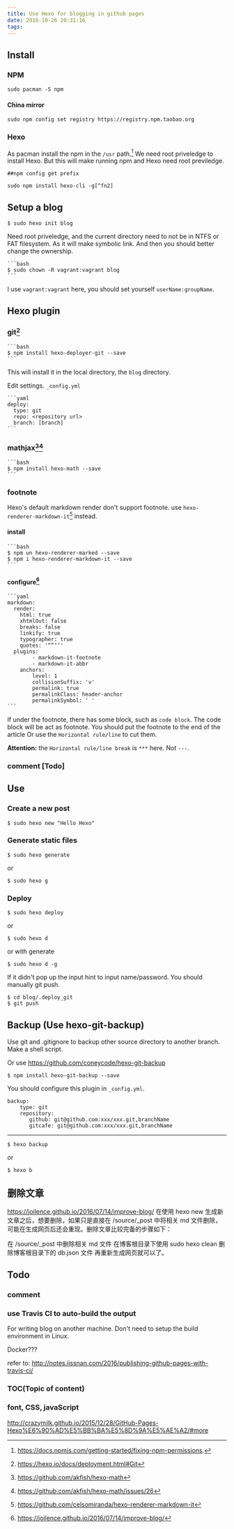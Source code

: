 ```yaml
---
title: Use Hexo for blogging in github pages
date: 2016-10-26 20:31:16
tags:
---
```


## Install

### NPM

    sudo pacman -S npm

#### China mirror

    sudo npm config set registry https://registry.npm.taobao.org


### Hexo

As pacman install the npm in the `/usr` path.[^fn1] We need root priveledge to install Hexo. But this will make running npm and Hexo need root previledge.


    ##npm config get prefix
  
    sudo npm install hexo-cli -g[^fn2]
     


## Setup a blog

    $ sudo hexo init blog

Need root priveledge, and the current directory need to not be in NTFS or FAT filesystem. As it will make symbolic link.  And then you should better change the ownership.

    ```bash
    $ sudo chown -R vagrant:vagrant blog
    ```

I use `vagrant:vagrant` here, you should set yourself `userName:groupName`.

## Hexo plugin
### git[^fn3]

    ```bash
    $ npm install hexo-deployer-git --save
    ```
    
    
This will install it in the local directory, the `blog` directory.

Edit settings. `_config.yml`

    ```yaml
    deploy:
      type: git
      repo: <repository url>
      branch: [branch]
    ```

### mathjax[^fn4][^fn5]

    ```bash
    $ npm install hexo-math --save
    ```

### footnote
Hexo's default markdown render don't support footnote. use `hexo-renderer-markdown-it`[^fn6] instead.


#### install

    ```bash
    $ npm un hexo-renderer-marked --save
    $ npm i hexo-renderer-markdown-it --save
    ```

#### configure[^fn7]

    ```yaml
    markdown:
      render:
        html: true
        xhtmlOut: false
        breaks: false
        linkify: true
        typographer: true
        quotes: '“”‘’'
      plugins:
	        - markdown-it-footnote
	        - markdown-it-abbr
	    anchors:
	        level: 1
	        collisionSuffix: 'v'
	        permalink: true
	        permalinkClass: header-anchor
	        permalinkSymbol: ' '
    ```

If under the footnote, there has some block, such as `code block`. The code block will be act as footnote. You should put the footnote to the end of the article Or use the `Horizontal rule/line` to cut them.

**Attention:** the `Horizontal rule/line break` is `***` here. Not `---`.

### comment [Todo]

## Use
### Create a new post
    $ sudo hexo new "Hello Hexo"
### Generate static files
    $ sudo hexo generate
  
  or
        
    $ sudo hexo g
### Deploy

    $ sudo hexo deploy
or

    $ sudo hexo d
or with generate

    $ sudo hexo d -g

If it didn't pop up the input hint to input name/password. You should manually git push.

    $ cd blog/.deploy_git
    $ git push

## Backup (Use hexo-git-backup)
Use git and .gitignore to backup other source directory to another branch.
Make a shell script.

Or  use https://github.com/coneycode/hexo-git-backup

    $ npm install hexo-git-backup --save

You should configure this plugin in `_config.yml`.

    backup:
        type: git
        repository:
           github: git@github.com:xxx/xxx.git,branchName
           gitcafe: git@github.com:xxx/xxx.git,branchName

***

    $ hexo backup
or

    $ hexo b
    

## 删除文章
https://joilence.github.io/2016/07/14/improve-blog/
在使用 hexo new 生成新文章之后，想要删除，如果只是直接在 /source/_post 中将相关 md 文件删除，可能在生成网页后还会重现。删除文章比较完备的步骤如下：

在 /source/_post 中删除相关 md 文件
在博客根目录下使用 sudo hexo clean
删除博客根目录下的 db.json 文件
再重新生成网页就可以了。

## Todo
### comment
### use Travis CI to auto-build the output
   For writing blog on another machine. Don't need to setup the build environment in Linux.

   Docker???

   refer to: http://notes.iissnan.com/2016/publishing-github-pages-with-travis-ci/

### TOC(Topic of content)
### font, CSS, javaScript

http://crazymilk.github.io/2015/12/28/GitHub-Pages-Hexo%E6%90%AD%E5%BB%BA%E5%8D%9A%E5%AE%A2/#more


[^fn1]:  https://docs.npmjs.com/getting-started/fixing-npm-permissions. 

[^fn2]: https://github.com/hexojs/hexo/

[^fn3]:  https://hexo.io/docs/deployment.html#Git

[^fn4]: https://github.com/akfish/hexo-math

[^fn5]: https://github.com/akfish/hexo-math/issues/26

[^fn6]:  https://github.com/celsomiranda/hexo-renderer-markdown-it

[^fn7]: https://joilence.github.io/2016/07/14/improve-blog/



